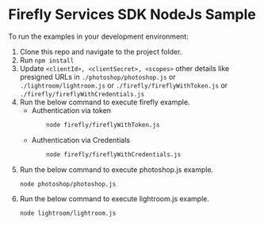# Firefly Services SDK NodeJs Sample

To run the examples in your development environment:

1. Clone this repo and navigate to the project folder.
2. Run `npm install`
3. Update `<clientId>, <clientSecret>, <scopes>` other details like presigned URLs in `./photoshop/photoshop.js` or `./lightroom/lightroom.js` or `./firefly/fireflyWithToken.js` or `./firefly/fireflyWithCredentials.js`
4. Run the below command to execute firefly example.
   - Authentication via token
     ```sh
         node firefly/fireflyWithToken.js
     ```
   - Authentication via Credentials
     ```sh
         node firefly/fireflyWithCredentials.js
     ```
5. Run the below command to execute photoshop.js example.
   ```
   node photoshop/photoshop.js
   ```
6. Run the below command to execute lightroom.js example.
   ```
   node lightroom/lightroom.js
   ```
